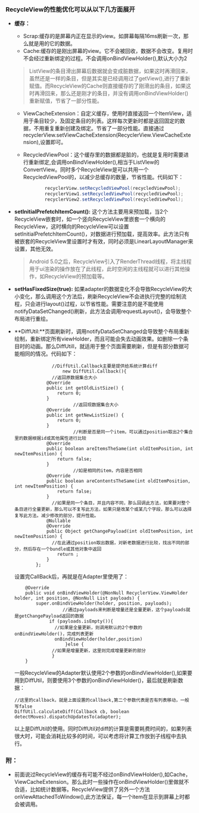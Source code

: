 ### RecycleView的性能优化可以从以下几方面展开

- **缓存：**

  - Scrap:缓存的是屏幕内正在显示的view。如屏幕每隔16ms刷新一次，那么就是用的它的数据。
  - Cache:缓存的是刚出屏幕的view。它不会被回收，数据不会改变。复用时不会经过重新绑定的过程。不会调用onBindViewHolder(),默认大小为2

  > ListView的条目滑出屏幕后数据就会变成脏数据，如果这时再滑回来，虽然还是一样的条目，但是其实是已经调用过了getView(),进行了重新赋值。而RecycleView的Cache则直接缓存的了刚滑出的条目，如果这时再滑回来，那么还是刚才的条目，并没有调用onBindViewHolder()重新赋值，节省了一部分性能。

  - ViewCacheExtension：自定义缓存，使用时直接返回一个ItemView，适用于条目较少，及固定条目的列表。这样每次更新时都是返回固定的数据，不用重复重新创建及绑定。节省了一部分性能。直接通过recyclerView.setViewCacheExtension(RecyclerView.ViewCacheExtension),设置即可。

  - RecycledViewPool：这个缓存里的数据都是脏的，也就是复用时需要进行重新绑定,会调用onBindViewHolder(),相当于ListVIew的ConvertView。同时多个RecycleView是可以共用一个RecycledViewPool的，以减少总缓存的数量，节省性能。代码如下：

    ```java
            recyclerView.setRecycledViewPool(recycledViewPool);
            recyclerView1.setRecycledViewPool(recycledViewPool);
            recyclerView2.setRecycledViewPool(recycledViewPool);
    ```

- **setInitialPrefetchItemCount():** 这个方法主要用来预加载，当2个RecycleView嵌套时，如一个竖向RecycleView里嵌套一个横向的RecycleView，这时横向的RecycleView可以设置setInitialPrefetchItemCount()，对数据进行预加载，提高效率。此方法只有被嵌套的RecycleView里设置时才有效，同时必须是LinearLayoutManager来设置，其他无效。

  > Android 5.0之后，RecycleView引入了RenderThread线程，将主线程用于ui渲染的操作放在了此线程，此时空闲的主线程就可以进行其他操作，如RecycleView的预加载等。

- **setHasFixedSize(true):** 如果adapter的数据变化不会导致RecycleView的大小变化，那么调用这个方法后，刷新RecycleView不会进执行完整的绘制流程，只会进行layout()过程，以节省性能。需要注意的是不能使用notifyDataSetChanged()刷新，此方法会调用requestLayout()，会导致整个布局进行重绘。

- **DiffUtil:**页面刷新时，调用notifyDataSetChanged会导致整个布局重新绘制，重新绑定所有viewHolder，而且可能会失去动画效果。如删除一个条目时的动画。那么DiffUtill，就适用于整个页面需要刷新，但是有部分数据可能相同的情况。代码如下：

  ```
         		//DiffUtil.Callback主要是提供给系统计算diff
  					new DiffUtil.Callback(){
          		//返回原数据集合大小
              @Override
              public int getOldListSize() {
                  return 0;
              }
  						//返回现数据集合大小	
              @Override
              public int getNewListSize() {
                  return 0;
              }
  						//判断是否是同一个item，可以通过position取出2个集合里的数据根据id或其他属性进行比较
              @Override
              public boolean areItemsTheSame(int oldItemPosition, int newItemPosition) {
                  return false;
              }
  						//如是相同的item，内容是否相同
              @Override
              public boolean areContentsTheSame(int oldItemPosition, int newItemPosition) {
                  return false;
              }
            	//如果是同一个条目，并且内容不同，那么回调此方法，如果要对整个条目进行全量更新，那么可以不复写此方法，如果只是改某个或某几个字段，那么可以选择复写此方法。减少修改的部分，提升性能。
              @Nullable
              @Override
              public Object getChangePayload(int oldItemPosition, int newItemPosition) {
                //在此通过position取出数据，对新老数据进行比较，找出不同的部分，然后存在一个bundle或其他对象中返回
                  return ;
              }
          };
  ```

  设置完CallBack后，再就是在Adapter里使用了：

  ```
      @Override
      public void onBindViewHolder(@NonNull RecyclerView.ViewHolder holder, int position, @NonNull List payloads) {
          super.onBindViewHolder(holder, position, payloads);
        			//通过payloads来判断是增量还是全量更新，这个payloads就是getChangePayload返回的数据
               if (payloads.isEmpty()){
                 //如果是全量更新，则调用默认的2个参数的onBindViewHolder()，完成列表更新
             	 onBindViewHolder(holder,position)
         			 }else {
              	//如果是增量更新，这里则完成增量更新的部分
          		}
      }
  ```

  一般RecycleView的Adapter默认使用2个参数的onBindViewHolder(),如果要用到DiffUtil，则要使用3个参数的onBindViewHolder()，最后就是刷新数据：

  ```
  //这里的callback，就是上面设置的callback,第二个参数代表是否有列表移动，一般写false
  DiffUtil.calculateDiff(Callback cb, boolean detectMoves).dispatchUpdatesTo(adapter);
  ```

  以上是DiffUtil的使用。同时DiffUtil对diff的计算是需要耗费时间的，如果列表很大时，可能会消耗比较多的时间，可以考虑将计算工作放到子线程中去执行。

### 附：

- 前面说过RecycleView的缓存有可能不经过onBindViewHolder(),如Cache，ViewCacheExtension。那么此时一些操作在onBindViewHolder()里做就不合适，比如统计数据等。RecycleView提供了另外一个方法onViewAttachedToWindow(),此方法保证，每一个item在显示到屏幕上时都会被调用。
